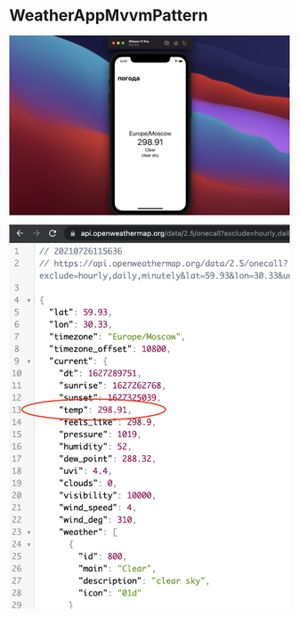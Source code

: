# WeatherAppMvvmPattern

![alt text](/screenshots/Снимок%20экрана%202021-07-26%20в%2012.07.31.png "скриншот")

![alt text](/screenshots/Снимок%20экрана%202021-07-26%20в%2011.56.45.png "скриншот")
